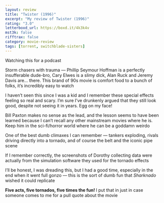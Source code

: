 ```yaml
---
layout: review
title: "Twister (1996)"
excerpt: "My review of Twister (1996)"
rating: "3.0"
letterboxd_url: https://boxd.it/4k3k4v
mst3k: false
rifftrax: false
category: movie-review
tags: [torrent, switchblade-sisters]
---
```


Watching this for a podcast

Storm chasers with trauma — Phillip Seymour Hoffman is a perfectly insufferable dude-bro, Cary Elwes is a slimy dick, Alan Ruck and Jeremy Davis are… there. This brand of 90s movie is comfort food to a bunch of folks, it’s incredibly easy to watch

I haven’t seen this since I was a kid and I remember these special effects feeling so real and scary. I’m sure I’ve drunkenly argued that they still look good, despite not seeing it in years. Egg on my face!

Bill Paxton makes no sense as the lead, and the lesson seems to have been learned because I can’t recall any other mainstream movies where he is. Keep him in the sci-fi/horror world where he can be a goddamn weirdo

One of the best dumb climaxes I can remember — tankers exploding, rivals driving directly into a tornado, and of course the belt and the iconic pipe scene

If I remember correctly, the screenshots of Dorothy collecting data were actually from the simulation software they used for the tornado effects

I’ll be honest, I was dreading this, but I had a good time, especially in the end when it went full gonzo — this is the sort of dumb fun that <i>Sharknado</i> wished it could replicate

<b>Five acts, five tornados, five times the fun! </b>I put that in just in case someone comes to me for a pull quote about the movie
